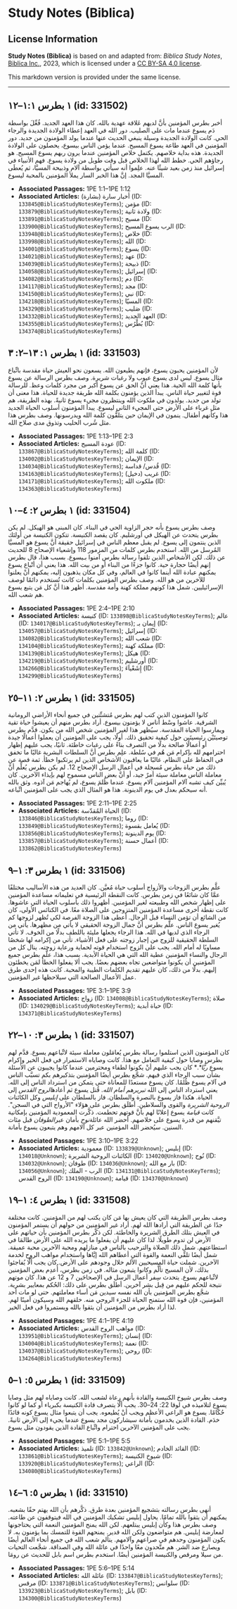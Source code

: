 # Study Notes (Biblica)

## License Information

**Study Notes (Biblica)** is based on and adapted from: _Biblica Study Notes_, [Biblica Inc.](https://www.biblica.com/), 2023, which is licensed under a [CC BY-SA 4.0 license](https://creativecommons.org/licenses/by-sa/4.0/legalcode.en).

This markdown version is provided under the same license.



--------------------------------

## ١ بطرس ١:١–١٢ (id: 331502)

أخبر بطرس المؤمنين بأنَّ لديهم عَلاقة عهدية بالله. كان هذا العهد الجديد. فُعِّلَ بواسطة دَم يسوع عندما مات على الصليب. دور الله في العهد إعطاء الولادة الجديدة والرجاء الحي. كانت الولادة الجديدة وسيلة ينبغي الحديث عنها عندما يولد المؤمنون من جديد. دور المؤمنين في العهد طاعة يسوع المسيح. عندما يؤمن الناس بيسوع، يحصلون على الولادة الجديدة. هذه بداية خلاصهم. يكتمل خلاص المؤمنين عندما يرون ربهم يسوع المسيح. هو رجاؤهم الحي. خطط الله لهذا الخلاص قبل وقت طويل من ولادة يسوع. فهم الأنبياء في إسرائيل منذ زمن بعيد شيئًا عنه. علِموا أنه سيأتي بواسطة آلام وذبيحة المسيَّا، ثم يُعطَى المسيَّا المجد. إنَّ هذا الخبر السار يملأ المؤمنين بالمحبة ليسوع.

* **Associated Passages:** 1PE 1:1–1PE 1:12
* **Associated Articles:** أخبار سارة (بشارة) (ID: `133845@BiblicaStudyNotesKeyTerms`); مؤمن (ID: `133879@BiblicaStudyNotesKeyTerms`); ولادة ثانية (ID: `133891@BiblicaStudyNotesKeyTerms`); مسيح (ID: `133900@BiblicaStudyNotesKeyTerms`); الرب يسوع المسيح (ID: `133948@BiblicaStudyNotesKeyTerms`); خلاص (ID: `133998@BiblicaStudyNotesKeyTerms`); الله (ID: `134001@BiblicaStudyNotesKeyTerms`); يسوع (ID: `134021@BiblicaStudyNotesKeyTerms`); عهد (ID: `134039@BiblicaStudyNotesKeyTerms`); ذبيحة (ID: `134058@BiblicaStudyNotesKeyTerms`); إسرائيل (ID: `134082@BiblicaStudyNotesKeyTerms`); دم (ID: `134117@BiblicaStudyNotesKeyTerms`); مجد (ID: `134150@BiblicaStudyNotesKeyTerms`); نبي (ID: `134218@BiblicaStudyNotesKeyTerms`); المسيّا (ID: `134329@BiblicaStudyNotesKeyTerms`); صَليب (ID: `134332@BiblicaStudyNotesKeyTerms`); العهد الجديد (ID: `134355@BiblicaStudyNotesKeyTerms`); بُطْرُس (ID: `134374@BiblicaStudyNotesKeyTerms`)

## ١ بطرس ١: ١٣–٢: ٣ (id: 331503)

لأن المؤمنين يحبون يسوع، فإنهم يطيعون الله. يسعون نحو العيش حياة مقدسة باتِّباع مثال يسوع. ليس لدى يسوع عيوب ولا رغبات شريرة. وصف بطرس الرسالة عن يسوع بأنها كلمة الله الحية. هذا يعني أنَّ الحق عن يسوع أكبر من مجرد كلمات وعظ. للرسالة قوة لتغيير حياة الناس. يبدأ الذين يؤمنون بكلمة الله طريقة جديدة للحياة. هذا معنى أن تولد من جديد. يولدون في ملكوت الله وينتظرون مجيء يسوع ثانيةً. بهذه الطريقة، هم مثل غرباء على الأرض حتى المجيء الثاني ليسوع. يبدأ المؤمنون أسلوب الحياة الجديد هذا وكأنهم أطفال. ينمون في الإيمان حين يتلقُّون كلمة الله ويدرسونها. وصف بطرس هذا مثل شُرب الحليب وتذوق مدى صلاح الله.

* **Associated Passages:** 1PE 1:13–1PE 2:3
* **Associated Articles:** عودة المسيح (ID: `133867@BiblicaStudyNotesKeyTerms`); كلمة الله  (ID: `134002@BiblicaStudyNotesKeyTerms`); الإيمان (ID: `134034@BiblicaStudyNotesKeyTerms`); قُدس/ قداسة (ID: `134163@BiblicaStudyNotesKeyTerms`); غريب (دخيل) (ID: `134171@BiblicaStudyNotesKeyTerms`); ملكوت الله (ID: `134363@BiblicaStudyNotesKeyTerms`)

## ١ بطرس ٢: ٤–١٠ (id: 331504)

وصف بطرس يسوع بأنه حجر الزاوية الحي في البناء. كان المبنى هو الهيكل. لم يكن بطرس يتحدث عن الهيكل في أورشليم. كان يقصد الكنيسة. تتكون الكنيسة من أولئك الذين ينتمون إلى يسوع. لم يقبل معظم الناس في إسرائيل حقيقة أنَّ يسوع هو المسيَّا المُرسل من الله. استخدم بطرس كلمات من المزمور 118 وإشعياء الإصحاح 8 للحديث عن ذلك. لكن الأشخاص الذين تلقوا رسالة بطرس آمنوا بـيسوع. بسبب هذا، قال بطرس إنهم أيضًا حجارة حية. كانوا جزءًا من البناء أو من بيت الله. هذا يعني أن أتْباع يسوع يمكنهم عبادة الله أينما كانوا في العالم، وفي كل مكان يذهبون إليه، يمكنهم أنْ يعلنوا للآخرين من هو الله. وصف بطرس المؤمنين بكلمات كانت تُستخدم دائمًا لوصف الإسرائيليين. شمل هذا كونهم مملكة كهنة وأمة مقدسة. أظهر هذا أنَّ كل مَن يتبع يسوع هم شعب الله.

* **Associated Passages:** 1PE 2:4–1PE 2:10
* **Associated Articles:** كنيسة (ID: `133898@BiblicaStudyNotesKeyTerms`); عالم (ID: `134017@BiblicaStudyNotesKeyTerms`); إيمان بـ (ID: `134057@BiblicaStudyNotesKeyTerms`); إسرائيل (ID: `134082@BiblicaStudyNotesKeyTerms`); شعب الله (ID: `134104@BiblicaStudyNotesKeyTerms`); مملكة كهنة (ID: `134139@BiblicaStudyNotesKeyTerms`); هيكل (ID: `134219@BiblicaStudyNotesKeyTerms`); أورشليم (ID: `134266@BiblicaStudyNotesKeyTerms`); إِشَعْياَءَ (ID: `134299@BiblicaStudyNotesKeyTerms`)

## ١ بطرس ٢: ١١–٢٥ (id: 331505)

كانوا المؤمنون الذين كتب لهم بطرس مُتشتِّتين في جميع أنحاء الأراضي الرومانية الشرقية. عاشوا وسْط أناس لا يؤمنون بيسوع. أراد بطرس منهم أن يعيشوا حياة تقية ويمارسوا الحياة المقدسة. سيُظهر هذا لغير المؤمنين شخص الله من يكون. قدَّم بطرس توصيتَيْن رئيسيتَين حول كيفية تحقيق ذلك. أولًا، يجب على المؤمنين أن يعملوا أعمالًا جيدة أو أعمالًا صالحة بدلًا من التصرف بناءً على رغبات خاطئة. ثانيًا، يجب عليهم إظهار احترامهم لله بإكرام مَن هُم في سُلطة. علِم بطرس أنَّ السلطات البشرية غالبًا ما تخفق في الحفاظ على النظام. غالبًا ما يعاقبون الأشخاص الذين لم يرتكبوا خطأ. ثمة قصة عن ذلك من حياة بطرس مُسجلة في أعمال الرسل الإصحاح 12\. لم يكن بطرس يُعلِّم أنَّ معاملة الناس معاملة سيئة أمرٌ جيد، أو أنَّ بعض الناس مسموح لهم بإيذاء الآخرين. كان يُبيِّن كيف تشبه آلام المؤمنين آلام يسوع. عندما ظُلمَ يسوع، لم يُهاجم مَن آذوه. وثق بالله أنه سيحكم بعدل في يوم الدينونة. هذا هو المثال الذي يجب على المؤمنين اتِّباعه.

* **Associated Passages:** 1PE 2:11–1PE 2:25
* **Associated Articles:** الحياة المُقدّسة (ID: `133846@BiblicaStudyNotesKeyTerms`); روما (ID: `133849@BiblicaStudyNotesKeyTerms`); يُعامل بقسوة (ID: `133856@BiblicaStudyNotesKeyTerms`); يوم الدينونة (ID: `133857@BiblicaStudyNotesKeyTerms`); أعمال حسنة (ID: `133862@BiblicaStudyNotesKeyTerms`)

## ١ بطرس ٣: ١–٩ (id: 331506)

علَّم بطرس الزوجات والأزواج أسلوب حياة مُعيَّن. كان العديد من هذه الأساليب مختلفًا عمَّا كان شائعًا في زمن بطرس. كانت النقطة الرئيسية في تعليماته مساعدة المؤمنين على إظهار شخص الله وطبيعته لغير المؤمنين. أظهروا ذلك بأسلوب الحياة التي عاشوها. كانت نقطة أخرى مساعدة المؤمنين المتزوجين على الصلاة معًا. في الكنائس الأولى، كان من الشائع أن تؤمن النساء قبل الرجال. أعطى هذا الزوجة الفرصة لكي تُظهر لزوجها كم يُغير يسوع الناس. علَّم بطرس أنَّ جمال الزوجة الحقيقي لا يأتي من مظهرها. يأتي من الرجاء الذي لديها في الله. هذا الرجاء يجعلها مليئة باللطف بدلًا من الخوف. لا تأتي السلطة الحقيقية للزوج من إجبار زوجته على فعل الأشياء. تأتي من إكرامه لها شخصُا مساويًا له أمام الله. يجب على الزوج استخدام قوته لحماية ورعاية زوجته. ينال كل من الرجال والنساء المؤمنين عطية الله التي هي الحياة الأبدية. بسبب هذا، علَّم بطرس جميع المؤمنين أن يكونوا متواضعين تجاه بعضهم بعضًا. يجب ألا يفعلوا الخطأ لمَن يخطئون إليهم. بدلًا من ذلك، كان عليهم تقديم الكلمات الطيبة والمحبة. كانت هذه إحدى طرق عمل الأعمال الصالحة التي سيلاحظها غير المؤمنين.

* **Associated Passages:** 1PE 3:1–1PE 3:9
* **Associated Articles:** زواج (ID: `134008@BiblicaStudyNotesKeyTerms`); صلاة (ID: `134029@BiblicaStudyNotesKeyTerms`); حياة أبدية (ID: `134371@BiblicaStudyNotesKeyTerms`)

## ١ بطرس ٣: ١٠–٢٢ (id: 331507)

كان المؤمنون الذين استلموا رسالة بطرس يُعامَلون معاملة سيئة لاتِّباعهم يسوع. قدَّم لهم بطرس وصايا حول كيفية التعامل مع هذا. كانت وصاياه الاستمرار في فعل الخير وإكرام يسوع *ربًّا**.* كان يجب عليهم أنْ يكونوا لطفاء ومحترمين عندما كانوا يجيبون عن الأسئلة بشأن سبب الرجاء الذي فيهم. شجَّع بطرس أيضًا المؤمنين بتذكيرهم بكم تسبَّب الناس في آلام يسوع ظُلمًا. كان يسوع مستعدًا للمعاناة حتى يتمكن من استرداد الناس إلى الله. يعني استرداد الناس إلى الله *تبريرهم أمام الله*. قُتل يسوع ثم أعاده*الروح القدس* إلى الحياة. هكذا فاز يسوع بالنصرة والسلطان. فاز بالسلطان على *إبليس* وكل الكائنات *الروحية الشريرة* والقوى والسلاطين. أطلَق بطرس على هؤلاء "الأرواح التي في السجن". كانت *قيامة* يسوع إعلانًا لهم بأنَّ قوتهم تحطمت. ذكَّرت المعمودية المؤمنين بإمكانية تيَّقنهم من قدرة يسوع على خلاصهم. أحضر الله عائلة*نوح* بأمان عبر*الطوفان* قبل مئات السنين. سيُحضر الله المؤمنين عبر كل آلامهم وهم يتبعون يسوع بأمانة.

* **Associated Passages:** 1PE 3:10–1PE 3:22
* **Associated Articles:** معمودية (ID: `133839@Unknown`); إبليس (ID: `134018@Unknown`); الكائنات الروحية الشريرة (ID: `134020@Unknown`); نُوح (ID: `134032@Unknown`); طوفان (ID: `134036@Unknown`); بار مع الله (ID: `134056@Unknown`); الرب - الملك (ID: `134131@BiblicaStudyNotesKeyTerms`); الروح القدس (ID: `134190@Unknown`); قيامة (ID: `134370@Unknown`)

## ١ بطرس ٤: ١–١٩ (id: 331508)

وصف بطرس الطريقة التي كان يعيش بها مَن كان يكتب لهم من المؤمنين. كانت مختلفة جدًا عن الطريقة التي أرادها الله لهم. أراد غير المؤمنين من حولهم أن يستمر المؤمنون في العيش بتلك الطرق الشريرة والخاطئة. لكن ذكَّر بطرس المؤمنين بأن حياتهم على الأرض لن تدوم طويلًا. لذا كان عليهم أن يفعلوا ما يريده الله على الأرض طالمَا في استطاعتهم. شمل ذلك الصلاة والترحيب بالناس في منازلهم ومحبة الآخرين محبة عميقة. شمل أيضًا تلقِّي النعمة والقوة التي أعطاهم الله إيَّاها واستخدام مواهب الروح لخدمة الآخرين. شملت حياة المسيحيين الألم خلال وجودهم على الأرض. كان يجب ألَّا يُفاجئوا بذلك، لأن المسيح تألَّم وكانوا يتبعون مثاله. في زمن بطرس، أُعدِم بعض المؤمنين لاتِّباعهم يسوع. يتحدث سِفر أعمال الرسل في الإصحاحَين 7 و 12 عن هذا. كان موتهم نتيجة للحكم عليهم من قِبل بشر آخرين. أطلَق بطرس على ذلك: الحُكم بمعايير بشرية. شجَّع بطرس المؤمنين بأن الله نفسه سيدين مَن أساء معاملتهم. حتى لو مات أحد المؤمنين، فإن قوة الله ستمنح الحياة للجزء الروحي منه. خلقهم الله وسيكون أمينًا لهم. لذا أراد بطرس من المؤمنين أن يثقوا بالله ويستمروا في فعل الخير.

* **Associated Passages:** 1PE 4:1–1PE 4:19
* **Associated Articles:** مواهب الروح القدس (ID: `133951@BiblicaStudyNotesKeyTerms`); إنسان (ID: `134004@BiblicaStudyNotesKeyTerms`); نعمة (ID: `134037@BiblicaStudyNotesKeyTerms`); روحي (ID: `134264@BiblicaStudyNotesKeyTerms`)

## ١ بطرس ٥: ١–٥ (id: 331509)

وصف بطرس شيوخ الكنيسة والقادة بأنهم رعاة لشعب الله. كانت وصاياه لهم مثل وصايا يسوع لتلاميذه في لوقا 22: 24–30\. يجب ألَّا يتصرف قادة الكنيسة بكبرياء أو كما لو كانوا حُكَّامًا. يسوع هو الراعي الأعظم ويجب أنْ يُطيعوه. يجب أن يتبعوا مثال يسوع كونه قائدًا خدَم. القادة الذين يخدمون بأمانة سيشاركون مجد يسوع عندما يجيء إلى الأرض ثانيةً. يجب على المؤمنين الآخرين احترام واتِّباع القادة الذين يقودون مثل يسوع.

* **Associated Passages:** 1PE 5:1–1PE 5:5
* **Associated Articles:** تلميذ (ID: `133842@Unknown`); القائد الخادم (ID: `133861@BiblicaStudyNotesKeyTerms`); شيوخ الكنيسة (ID: `133920@BiblicaStudyNotesKeyTerms`); الراعي (ID: `134080@BiblicaStudyNotesKeyTerms`)

## ١ بطرس ٥: ٦–١٤ (id: 331510)

أنهى بطرس رسالته بتشجيع المؤمنين بعدة طرق. ذكَّرهم بأن الله يهتم حقًا بشعبه. يمكنهم أن يثقوا بالله تمامًا. يحاول إبليس تشكيك المؤمنين في الله فيتوقفون عن طاعته. وصف بطرس هذا وكأن إبليس يبتلعهم. لكن الله يمنح المؤمنين النعمة التي يحتاجونها لمعارضة إبليس. هم متواضعون ولكن الله قدير. يمنحهم القوة للتمسك بما يؤمنون به. لا يكون المؤمنون وحدهم في صراعهم وآلامهم. يتألم شعب الله في جميع أنحاء العالم أيضًا ويصارع ضد الشر. هم متَّحدون معًا واحدًا في عائلة الله وفي الصداقة. شجَّعت التحيات من سيلا ومرقص والكنيسة المؤمنين أيضًا. استخدم بطرس اسم بابل للحديث عن رومَا.

* **Associated Passages:** 1PE 5:6–1PE 5:14
* **Associated Articles:** عائلة الله (ID: `133847@BiblicaStudyNotesKeyTerms`); مرقس (ID: `133871@BiblicaStudyNotesKeyTerms`); سلوانس (ID: `133923@BiblicaStudyNotesKeyTerms`); بابل (ID: `134300@BiblicaStudyNotesKeyTerms`)


